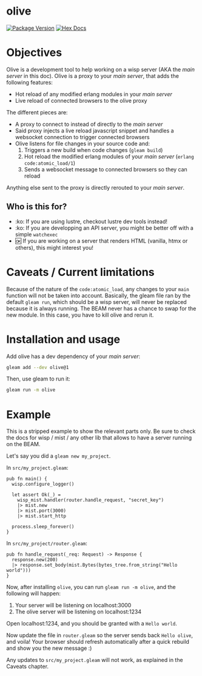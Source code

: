 # olive

[![Package Version](https://img.shields.io/hexpm/v/olive)](https://hex.pm/packages/olive)
[![Hex Docs](https://img.shields.io/badge/hex-docs-ffaff3)](https://hexdocs.pm/olive/)

# Objectives

Olive is a development tool to help working on a wisp server (AKA the _main server_ in this doc).
Olive is a proxy to your _main server_, that adds the following features:

- Hot reload of any modified erlang modules in your _main server_
- Live reload of connected browsers to the olive proxy


The different pieces are:
- A proxy to connect to instead of directly to the _main server_
- Said proxy injects a live reload javascript snippet and handles a websocket connection to trigger connected browsers
- Olive listens for file changes in your source code and:
  1. Triggers a new build when code changes (`gleam build`)
  2. Hot reload the modified erlang modules of your _main server_ (`erlang code:atomic_load/1`)
  3. Sends a websocket message to connected browsers so they can reload

Anything else sent to the proxy is directly rerouted to your _main server_.

## Who is this for?
- :ko: If you are using lustre, checkout lustre dev tools instead!
- :ko: If you are developping an API server, you might be better off with a simple `watchexec`
- :ok: If you are working on a server that renders HTML (vanilla, htmx or others), this might interest you!

# Caveats / Current limitations
Because of the nature of the `code:atomic_load`, any changes to your `main` function will not be taken into account.
Basically, the gleam file ran by the default `gleam run`, which should be a wisp server,
will never be replaced because it is always running. The BEAM never has a chance to swap for the new module.
In this case, you have to kill olive and rerun it.

# Installation and usage

Add  olive has a dev dependency of your _main server_:

```sh
gleam add --dev olive@1
```

Then, use gleam to run it:
```sh
gleam run -m olive
```

# Example

This is a stripped example to show the relevant parts only. Be sure to check the docs for wisp / mist / any other lib that allows to have a server running on the BEAM.

Let's say you did a `gleam new my_project`.

In `src/my_project.gleam`:
```gleam
pub fn main() {
  wisp.configure_logger()

  let assert Ok(_) =
    wisp_mist.handler(router.handle_request, "secret_key")
    |> mist.new
    |> mist.port(3000)
    |> mist.start_http

  process.sleep_forever()
}
```
In `src/my_project/router.gleam`:
```gleam
pub fn handle_request(_req: Request) -> Response {
  response.new(200)
  |> response.set_body(mist.Bytes(bytes_tree.from_string("Hello world")))
}
```

Now, after installing `olive`, you can run `gleam run -m olive`, and the following will happen:
1. Your server will be listening on localhost:3000
2. The olive server will be listening on localhost:1234

Open localhost:1234, and you should be granted with a `Hello world`.

Now update the file in `router.gleam` so the server sends back `Hello olive`, and voila!
Your browser should refresh automatically after a quick rebuild and show you the new message :)

Any updates to `src/my_project.gleam` will not work, as explained in the Caveats chapter.
